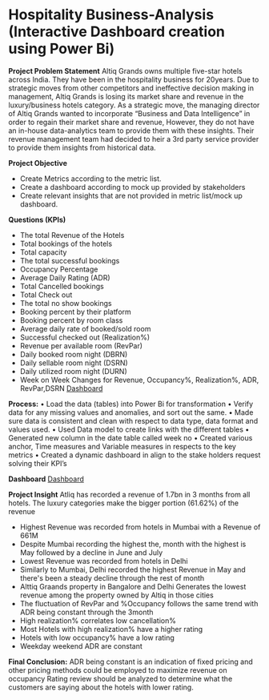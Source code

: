 # Hospitality Business-Analysis (Interactive Dashboard creation using Power Bi)
**Project Problem Statement**
Altiq Grands owns multiple five-star hotels across India. They have been in the hospitality business for 20years. Due to strategic moves from other competitors and ineffective decision making in management, Altiq Grands is losing its market share and revenue in the luxury/business hotels category. As a strategic move, the managing director of Altiq Grands wanted to incorporate “Business and Data Intelligence” in order to regain their market share and revenue, However, they do not have an in-house data-analytics team to provide them with these insights.
Their revenue management team had decided to heir a 3rd party service provider to provide them insights from historical data.

**Project Objective** 
- Create Metrics according to the metric list. 
- Create a dashboard according to mock up provided by stakeholders
- Create relevant insights that are not provided in metric list/mock up dashboard.

**Questions (KPIs)**
-	The total Revenue of the Hotels
-	Total bookings of the hotels
-	Total capacity
-	The total successful bookings
-	Occupancy Percentage
-	Average Daily Rating (ADR)
-	Total Cancelled bookings
-	Total Check out
-	The total no show bookings
-	Booking percent by their platform
-	Booking percent by room class
-	Average daily rate of booked/sold room
-	Successful checked out (Realization%)
-	Revenue per available room (RevPar)
-	Daily booked room night (DBRN)
-	Daily sellable room night (DSRN)
-	Daily utilized room night (DURN)
-	Week on Week Changes for Revenue, Occupancy%, Realization%, ADR, RevPar,DSRN <a href =" https://github.com/Saheed25/Altiq-Hospitality-Business-Analysis-Interactive-Dashboard-creation-using-Power-Bi-/blob/main/Atlik%20hospitality.pbix"> Dashboard </a>

**Process:**
•	Load the data (tables) into Power Bi for transformation 
•	Verify data for any missing values and anomalies, and sort out the same.
•	Made sure data is consistent and clean with respect to data type, data format and values used.
•	Used Data model to create links with the different tables
•	Generated new column in the date table called week no
•	Created various anchor, Time measures and Variable measures in respects to the key metrics
•	Created a dynamic dashboard in align to the stake holders request solving their KPI’s

**Dashboard**
<a href =" https://github.com/Saheed25/Altiq-Hospitality-Business-Analysis-Interactive-Dashboard-creation-using-Power-Bi-/blob/main/Atlik%20hospitality.pbix"> Dashboard </a>

**Project Insight**
Atliq  has recorded a revenue of 1.7bn in 3 months from all hotels. The luxury categories make the bigger portion (61.62%) of the revenue
- Highest Revenue was recorded from hotels in Mumbai with a Revenue of 661M
- Despite Mumbai recording the highest the, month with the highest is May followed by a decline in June and July
- Lowest Revenue was recorded from hotels in Delhi
- Similarly to Mumbai, Delhi recorded the highest Revenue in May and there's been a steady decline through the rest of month
- Alttiq Graands property in Bangalore  and Delhi Generates the lowest revenue among the property owned by Altiq in those cities
- The fluctuation of RevPar and %Occupancy follows the same trend with ADR being constant through the 3month
- High realization% correlates low cancellation%
- Most Hotels with high realization% have a higher rating
- Hotels with low occupancy% have a low rating
- Weekday weekend ADR are constant

**Final Conclusion:**
ADR being constant is an indication of fixed pricing and other pricing methods could be employed to maximize revenue on occupancy
Rating review should be analyzed to determine what the customers are saying about the hotels with lower rating.
